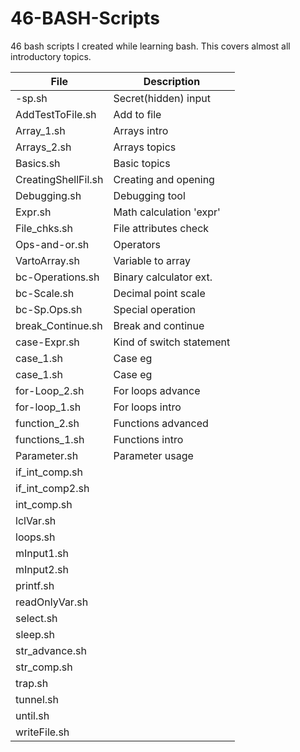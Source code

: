 # 46-BASH-Scripts
46 bash scripts I created while learning bash. This covers almost all introductory topics.


| File | Description |
| --- | --- |
| -sp.sh |  Secret(hidden) input | 
| AddTestToFile.sh | Add to file |
| Array_1.sh | Arrays intro |
| Arrays_2.sh | Arrays topics |
| Basics.sh | Basic topics |
| CreatingShellFil.sh | Creating and opening |
| Debugging.sh | Debugging tool |
| Expr.sh | Math calculation 'expr' |
| File_chks.sh | File attributes check |
| Ops-and-or.sh | Operators |
| VartoArray.sh | Variable to array |
| bc-Operations.sh | Binary calculator ext. |
| bc-Scale.sh | Decimal point scale |
| bc-Sp.Ops.sh | Special operation |
| break_Continue.sh | Break and continue |
| case-Expr.sh | Kind of switch statement |
| case_1.sh | Case eg |
| case_1.sh | Case eg|
| for-Loop_2.sh | For loops advance |
| for-loop_1.sh | For loops intro |
| function_2.sh | Functions advanced |
| functions_1.sh | Functions intro |
| Parameter.sh | Parameter usage |
| if_int_comp.sh ||
| if_int_comp2.sh ||
| int_comp.sh ||
| lclVar.sh ||
| loops.sh ||
| mInput1.sh ||
| mInput2.sh ||
| printf.sh ||
| readOnlyVar.sh ||
| select.sh ||
| sleep.sh ||
| str_advance.sh ||
| str_comp.sh ||
| trap.sh ||
| tunnel.sh ||
| until.sh ||
| writeFile.sh ||
